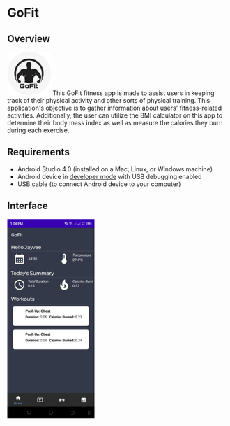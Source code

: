 # GoFit

## Overview

<img src="logo.png" width=100>
This GoFit fitness app is made to assist users in keeping track of their physical activity and other sorts of physical training. This application's objective is to gather information about users' fitness-related activities. Additionally, the user can utilize the BMI calculator on this app to determine their body mass index as well as measure the calories they burn during each exercise.

## Requirements
*   Android Studio 4.0 (installed on a Mac, Linux, or Windows machine)
*   Android device in [developer mode](https://developer.android.com/studio/debug/dev-options) with USB debugging enabled
*   USB cable (to connect Android device to your computer)

## Interface

<img src="pic1.jpg" width=200>




